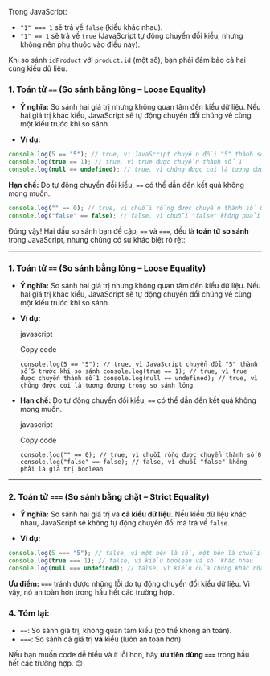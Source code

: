 Trong JavaScript:

- `"1" === 1` sẽ trả về `false` (kiểu khác nhau).
- `"1" == 1` sẽ trả về `true` (JavaScript tự động chuyển đổi kiểu, nhưng không nên phụ thuộc vào điều này).

Khi so sánh `idProduct` với `product.id` (một số), bạn phải đảm bảo cả hai cùng kiểu dữ liệu.



### 1. **Toán tử `==` (So sánh bằng lỏng – Loose Equality)**

- **Ý nghĩa:** So sánh hai giá trị nhưng không quan tâm đến kiểu dữ liệu. Nếu hai giá trị khác kiểu, JavaScript sẽ tự động chuyển đổi chúng về cùng một kiểu trước khi so sánh.
    
- **Ví dụ:**

```js
console.log(5 == "5"); // true, vì JavaScript chuyển đổi "5" thành số 5 trước khi so sánh
console.log(true == 1); // true, vì true được chuyển thành số 1
console.log(null == undefined); // true, vì chúng được coi là tương đương trong so sánh lỏng

```

**Hạn chế:** Do tự động chuyển đổi kiểu, `==` có thể dẫn đến kết quả không mong muốn.

```js
console.log("" == 0); // true, vì chuỗi rỗng được chuyển thành số 0
console.log("false" == false); // false, vì chuỗi "false" không phải là giá trị boolean

```

Đúng vậy! Hai dấu so sánh bạn đề cập, `==` và `===`, đều là **toán tử so sánh** trong JavaScript, nhưng chúng có sự khác biệt rõ rệt:

---

### 1. **Toán tử `==` (So sánh bằng lỏng – Loose Equality)**

- **Ý nghĩa:** So sánh hai giá trị nhưng không quan tâm đến kiểu dữ liệu. Nếu hai giá trị khác kiểu, JavaScript sẽ tự động chuyển đổi chúng về cùng một kiểu trước khi so sánh.
    
- **Ví dụ:**
    
    javascript
    
    Copy code
    
    `console.log(5 == "5"); // true, vì JavaScript chuyển đổi "5" thành số 5 trước khi so sánh console.log(true == 1); // true, vì true được chuyển thành số 1 console.log(null == undefined); // true, vì chúng được coi là tương đương trong so sánh lỏng`
    
- **Hạn chế:** Do tự động chuyển đổi kiểu, `==` có thể dẫn đến kết quả không mong muốn.
    
    javascript
    
    Copy code
    
    `console.log("" == 0); // true, vì chuỗi rỗng được chuyển thành số 0 console.log("false" == false); // false, vì chuỗi "false" không phải là giá trị boolean`
    

---

### 2. **Toán tử `===` (So sánh bằng chặt – Strict Equality)**

- **Ý nghĩa:** So sánh hai giá trị và **cả kiểu dữ liệu**. Nếu kiểu dữ liệu khác nhau, JavaScript sẽ không tự động chuyển đổi mà trả về `false`.
    
- **Ví dụ:**

```js
console.log(5 === "5"); // false, vì một bên là số, một bên là chuỗi
console.log(true === 1); // false, vì kiểu boolean và số khác nhau
console.log(null === undefined); // false, vì kiểu của chúng khác nhau

```

**Ưu điểm:** `===` tránh được những lỗi do tự động chuyển đổi kiểu dữ liệu. Vì vậy, nó an toàn hơn trong hầu hết các trường hợp.

### 4. **Tóm lại:**

- `==`: So sánh giá trị, không quan tâm kiểu (có thể không an toàn).
- `===`: So sánh cả giá trị **và** kiểu (luôn an toàn hơn).

Nếu bạn muốn code dễ hiểu và ít lỗi hơn, hãy **ưu tiên dùng `===`** trong hầu hết các trường hợp. 😊